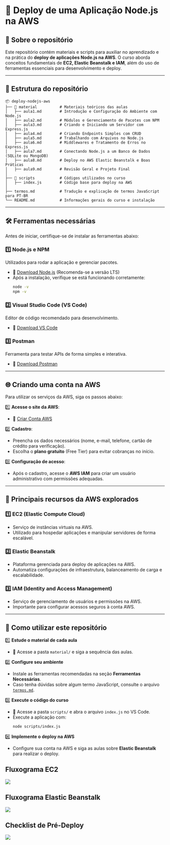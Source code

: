 # 🚀 Deploy de uma Aplicação Node.js na AWS  

## 📌 Sobre o repositório  
Este repositório contém materiais e scripts para auxiliar no aprendizado e na prática do **deploy de aplicações Node.js na AWS**. O curso aborda conceitos fundamentais de **EC2, Elastic Beanstalk e IAM**, além do uso de ferramentas essenciais para desenvolvimento e deploy.  

---

## 📂 Estrutura do repositório  

```plaintext
📦 deploy-nodejs-aws
├── 📁 material          # Materiais teóricos das aulas
│   ├── aula1.md        # Introdução e Configuração do Ambiente com Node.js
│   ├── aula2.md        # Módulos e Gerenciamento de Pacotes com NPM
│   ├── aula3.md        # Criando e Iniciando um Servidor com Express.js
│   ├── aula4.md        # Criando Endpoints Simples com CRUD
│   ├── aula5.md        # Trabalhando com Arquivos no Node.js
│   ├── aula6.md        # Middlewares e Tratamento de Erros no Express.js
│   ├── aula7.md        # Conectando Node.js a um Banco de Dados (SQLite ou MongoDB)
│   ├── aula8.md        # Deploy no AWS Elastic Beanstalk e Boas Práticas
│   ├── aula9.md        # Revisão Geral e Projeto Final
│
├── 📁 scripts           # Códigos utilizados no curso
│   ├── index.js        # Código base para deploy na AWS
│
├── termos.md           # Tradução e explicação de termos JavaScript para PT-BR
└── README.md           # Informações gerais do curso e instalação
```

---

## 🛠️ Ferramentas necessárias  

Antes de iniciar, certifique-se de instalar as ferramentas abaixo:  

### 1️⃣ **Node.js e NPM**  
Utilizados para rodar a aplicação e gerenciar pacotes.  

- 🔗 [Download Node.js](https://nodejs.org/) (Recomenda-se a versão LTS)  
- Após a instalação, verifique se está funcionando corretamente:  
  ```sh
  node -v
  npm -v
  ```

### 2️⃣ **Visual Studio Code (VS Code)**  
Editor de código recomendado para desenvolvimento.  

- 🔗 [Download VS Code](https://code.visualstudio.com/)  

### 3️⃣ **Postman**  
Ferramenta para testar APIs de forma simples e interativa.  

- 🔗 [Download Postman](https://www.postman.com/downloads/)  

---

## 🌐 Criando uma conta na AWS  

Para utilizar os serviços da AWS, siga os passos abaixo:  

1️⃣ **Acesse o site da AWS**:  
   - 🔗 [Criar Conta AWS](https://aws.amazon.com/)  
   
2️⃣ **Cadastro**:  
   - Preencha os dados necessários (nome, e-mail, telefone, cartão de crédito para verificação).  
   - Escolha o **plano gratuito** (Free Tier) para evitar cobranças no início.  

3️⃣ **Configuração de acesso**:  
   - Após o cadastro, acesse o **AWS IAM** para criar um usuário administrativo com permissões adequadas.  

---

## 🚀 Principais recursos da AWS explorados  

### 1️⃣ **EC2 (Elastic Compute Cloud)**  
- Serviço de instâncias virtuais na AWS.  
- Utilizado para hospedar aplicações e manipular servidores de forma escalável.  

### 2️⃣ **Elastic Beanstalk**  
- Plataforma gerenciada para deploy de aplicações na AWS.  
- Automatiza configurações de infraestrutura, balanceamento de carga e escalabilidade.  

### 3️⃣ **IAM (Identity and Access Management)**  
- Serviço de gerenciamento de usuários e permissões na AWS.  
- Importante para configurar acessos seguros à conta AWS.  

---

## 📝 Como utilizar este repositório  

1️⃣ **Estude o material de cada aula**  
   - 📁 Acesse a pasta `material/` e siga a sequência das aulas.  

2️⃣ **Configure seu ambiente**  
   - Instale as ferramentas recomendadas na seção **Ferramentas Necessárias**.  
   - Caso tenha dúvidas sobre algum termo JavaScript, consulte o arquivo [`termos.md`](termos.md).  

3️⃣ **Execute o código do curso**  
   - 📁 Acesse a pasta `scripts/` e abra o arquivo `index.js` no VS Code.  
   - Execute a aplicação com:  
     ```sh
     node scripts/index.js
     ```

4️⃣ **Implemente o deploy na AWS**  
   - Configure sua conta na AWS e siga as aulas sobre **Elastic Beanstalk** para realizar o deploy.  

## Fluxograma EC2

![](./images/fluxograma_ec2.png)

## Fluxograma Elastic Beanstalk

![](./images/fluxograma_ebs.png)

## Checklist de Pré-Deploy

![](./images/checklist.png)
